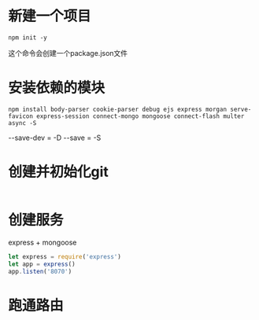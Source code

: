 # 新建一个项目
```angular2html
npm init -y
```
这个命令会创建一个package.json文件

# 安装依赖的模块
```angular2html
npm install body-parser cookie-parser debug ejs express morgan serve-favicon express-session connect-mongo mongoose connect-flash multer async -S
```
--save-dev = -D
--save = -S

# 创建并初始化git
```angular2html

```

# 创建服务
express + mongoose
```javascript
let express = require('express')
let app = express()
app.listen('8070')
```

# 跑通路由

